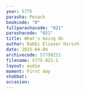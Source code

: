 ```yaml
---
year: 5775
parasha: Pesach
bookcode: "0"
fullparashacode: "021"
parashacode: "021"
title: What's Going On
author: Rabbi Eliezer Hirsch
date: 2015-04-04
archivecode: 57750211
filename: 5775-021-1
layout: audio
moment: First day
shabbat: 
occasion: 
---
```

